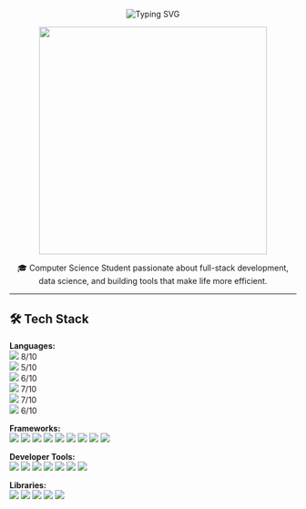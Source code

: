 <p align="center">
  <img src="https://readme-typing-svg.herokuapp.com?font=Fira+Code&size=30&pause=1000&color=FFFFFF&center=true&vCenter=true&width=435&lines=Hi%2C+I'm+Youdahe" alt="Typing SVG" />
</p>

<p align="center">
  <a href="https://giphy.com/gifs/ryKkajMOMjYCQ">
    <img src="https://media.giphy.com/media/v1.Y2lkPTc5MGI3NjExbjVwa2ppaDR3dnVnNG40bmV0YXh2ZzlnZTQ0M3hjY3BhdHl1Y3BqeCZlcD12MV9naWZzX3NlYXJjaCZjdD1n/ryKkajMOMjYCQ/giphy.gif" width="400"/>
  </a>
</p>

<p align="center">
  🎓 Computer Science Student passionate about full-stack development, data science, and building tools that make life more efficient.
</p>

---

## 🛠️ Tech Stack

**Languages:**  
<img src="https://img.shields.io/badge/Python-3776AB?style=flat&logo=python&logoColor=white"/> 8/10  
<img src="https://img.shields.io/badge/Java-007396?style=flat&logo=java&logoColor=white"/> 5/10  
<img src="https://img.shields.io/badge/JavaScript-F7DF1E?style=flat&logo=javascript&logoColor=black"/> 6/10  
<img src="https://img.shields.io/badge/MySQL-4479A1?style=flat&logo=mysql&logoColor=white"/> 7/10  
<img src="https://img.shields.io/badge/HTML5-E34F26?style=flat&logo=html5&logoColor=white"/> 7/10  
<img src="https://img.shields.io/badge/CSS3-1572B6?style=flat&logo=css3&logoColor=white"/> 6/10  

**Frameworks:**  
<img src="https://img.shields.io/badge/Flask-000000?style=flat&logo=flask&logoColor=white"/>
<img src="https://img.shields.io/badge/Streamlit-FF4B4B?style=flat&logo=streamlit&logoColor=white"/>
<img src="https://img.shields.io/badge/LangChain-3D3D3D?style=flat"/>
<img src="https://img.shields.io/badge/Tailwind_CSS-06B6D4?style=flat&logo=tailwind-css&logoColor=white"/>
<img src="https://img.shields.io/badge/Three.js-000000?style=flat&logo=three.js&logoColor=white"/>
<img src="https://img.shields.io/badge/Vite-646CFF?style=flat&logo=vite&logoColor=white"/>
<img src="https://img.shields.io/badge/Tesseract.js-5A5A5A?style=flat"/>
<img src="https://img.shields.io/badge/React-61DAFB?style=flat&logo=react&logoColor=black"/>
<img src="https://img.shields.io/badge/Express.js-000000?style=flat"/>

**Developer Tools:**  
<img src="https://img.shields.io/badge/Git-F05032?style=flat&logo=git&logoColor=white"/>
<img src="https://img.shields.io/badge/GitHub-181717?style=flat&logo=github&logoColor=white"/>
<img src="https://img.shields.io/badge/VS_Code-007ACC?style=flat&logo=visual-studio-code&logoColor=white"/>
<img src="https://img.shields.io/badge/Google_Cloud-4285F4?style=flat&logo=google-cloud&logoColor=white"/>
<img src="https://img.shields.io/badge/Postman-FF6C37?style=flat&logo=postman&logoColor=white"/>
<img src="https://img.shields.io/badge/Node.js-339933?style=flat&logo=node.js&logoColor=white"/>
<img src="https://img.shields.io/badge/MongoDB-47A248?style=flat&logo=mongodb&logoColor=white"/>

**Libraries:**  
<img src="https://img.shields.io/badge/Hugging_Face-FFD21F?style=flat&logo=hugging-face&logoColor=black"/>
<img src="https://img.shields.io/badge/pandas-150458?style=flat&logo=pandas&logoColor=white"/>
<img src="https://img.shields.io/badge/NumPy-013243?style=flat&logo=numpy&logoColor=white"/>
<img src="https://img.shields.io/badge/yfinance-3D3D3D?style=flat"/>
<img src="https://img.shields.io/badge/Matplotlib-11557C?style=flat"/>
